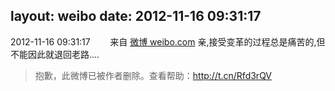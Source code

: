 layout: weibo
date: 2012-11-16 09:31:17
---
2012-11-16 09:31:17  &nbsp;&nbsp;&nbsp;&nbsp;&nbsp;&nbsp; 来自 <a href="http://weibo.com/" rel="nofollow">微博 weibo.com</a>
亲,接受变革的过程总是痛苦的,但不能因此就退回老路....
>  抱歉，此微博已被作者删除。查看帮助：http://t.cn/Rfd3rQV
